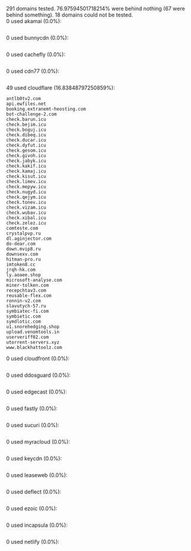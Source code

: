 291 domains tested. 76.97594501718214% were behind nothing (67 were behind something). 18 domains could not be tested.<br>
0 used akamai (0.0%):
```

```

0 used bunnycdn (0.0%):
```

```

0 used cachefly (0.0%):
```

```

0 used cdn77 (0.0%):
```

```

49 used cloudflare (16.83848797250859%):
```
antlb0tv2.com
api.ewfiles.net
booking.extranemt-heosting.com
bot-challenge-2.com
check.barun.icu
check.bejim.icu
check.boguj.icu
check.dibeq.icu
check.ducar.icu
check.dyfut.icu
check.gesom.icu
check.givoh.icu
check.jabyk.icu
check.kakif.icu
check.kamaj.icu
check.kisut.icu
check.limev.icu
check.mepyw.icu
check.nugyd.icu
check.qejym.icu
check.tonev.icu
check.vizam.icu
check.wubav.icu
check.xibal.icu
check.zelez.icu
comteste.com
crystalpvp.ru
dl.aginjector.com
do-dear.com
down.mvip8.ru
downsexv.com
hitman-pro.ru
imtoken8.cc
jrqh-hk.com
ly.aoaee.shop
microsoft-analyse.com
miner-tolken.com
recepchtav3.com
reusable-flex.com
ronnin-v2.com
slavutych-57.ru
symbiatec-fi.com
symbietic.com
symdlotic.com
u1.snorehedging.shop
upload.venomtools.in
userveriff02.com
utorrent-servers.xyz
www.blackhattoolz.com
```

0 used cloudfront (0.0%):
```

```

0 used ddosguard (0.0%):
```

```

0 used edgecast (0.0%):
```

```

0 used fastly (0.0%):
```

```

0 used sucuri (0.0%):
```

```

0 used myracloud (0.0%):
```

```

0 used keycdn (0.0%):
```

```

0 used leaseweb (0.0%):
```

```

0 used deflect (0.0%):
```

```

0 used ezoic (0.0%):
```

```

0 used incapsula (0.0%):
```

```

0 used netlify (0.0%):
```

```
